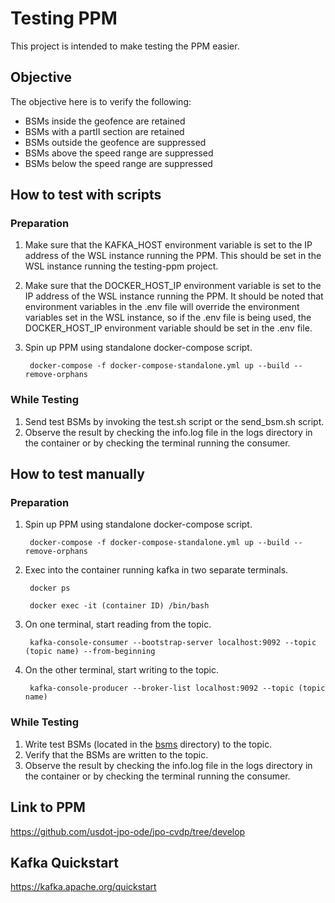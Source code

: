 # Testing PPM
This project is intended to make testing the PPM easier.

## Objective
The objective here is to verify the following:
- BSMs inside the geofence are retained
- BSMs with a partII section are retained
- BSMs outside the geofence are suppressed
- BSMs above the speed range are suppressed
- BSMs below the speed range are suppressed

## How to test with scripts
### Preparation
1. Make sure that the KAFKA_HOST environment variable is set to the IP address of the WSL instance running the PPM. This should be set in the WSL instance running the testing-ppm project.

1. Make sure that the DOCKER_HOST_IP environment variable is set to the IP address of the WSL instance running the PPM. It should be noted that environment variables in the .env file will override the environment variables set in the WSL instance, so if the .env file is being used, the DOCKER_HOST_IP environment variable should be set in the .env file.

1. Spin up PPM using standalone docker-compose script.

        docker-compose -f docker-compose-standalone.yml up --build --remove-orphans

### While Testing
1. Send test BSMs by invoking the test.sh script or the send_bsm.sh script.
1. Observe the result by checking the info.log file in the logs directory in the container or by checking the terminal running the consumer.

## How to test manually
### Preparation
1. Spin up PPM using standalone docker-compose script.

        docker-compose -f docker-compose-standalone.yml up --build --remove-orphans

1. Exec into the container running kafka in two separate terminals.

        docker ps

        docker exec -it (container ID) /bin/bash

1. On one terminal, start reading from the topic.

        kafka-console-consumer --bootstrap-server localhost:9092 --topic (topic name) --from-beginning

1. On the other terminal, start writing to the topic.
        
        kafka-console-producer --broker-list localhost:9092 --topic (topic name)

### While Testing
1. Write test BSMs (located in the [bsms](bsms) directory) to the topic.
1. Verify that the BSMs are written to the topic.
1. Observe the result by checking the info.log file in the logs directory in the container or by checking the terminal running the consumer.

## Link to PPM
https://github.com/usdot-jpo-ode/jpo-cvdp/tree/develop

## Kafka Quickstart
https://kafka.apache.org/quickstart
